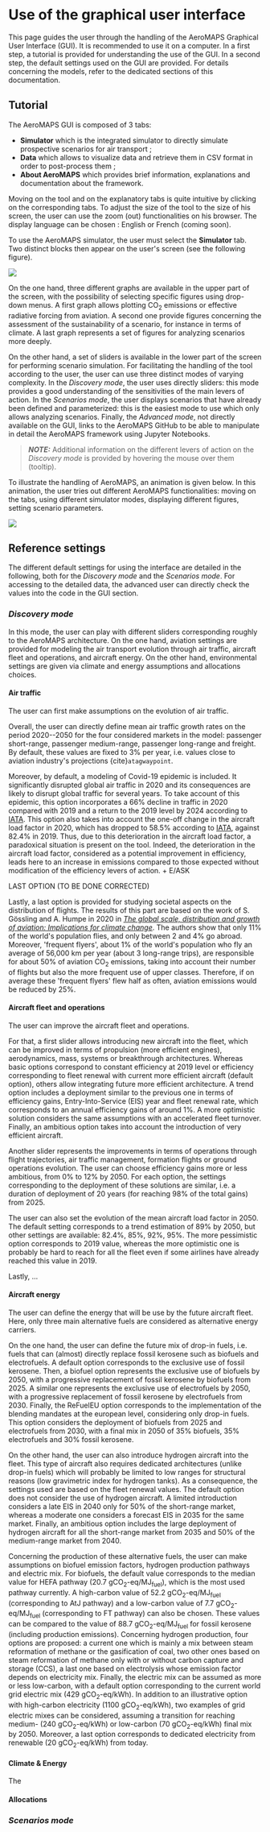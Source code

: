 # Use of the graphical user interface

This page guides the user through the handling of the AeroMAPS Graphical User Interface (GUI). It is recommended to use 
it on a computer. In a first step, a tutorial is provided for understanding the use of the GUI. In a second step, the 
default settings used on the GUI are provided. For details concerning the models, refer to the dedicated sections of 
this documentation.


## Tutorial

The AeroMAPS GUI is composed of 3 tabs: 
- **Simulator** which is the integrated simulator to directly simulate prospective scenarios for air transport ;
- **Data** which allows to visualize data and retrieve them in CSV format in order to post-process them ;
- **About AeroMAPS** which provides brief information, explanations and documentation about the framework.

Moving on the tool and on the explanatory tabs is quite intuitive by clicking on the corresponding tabs. To adjust 
the size of the tool to the size of his screen, the user can use the zoom (out) functionalities on his browser. 
The display language can be chosen : English or French (coming soon).

To use the AeroMAPS simulator, the user must select the **Simulator** tab. Two distinct blocks then appear on the 
user's screen (see the following figure). 

![](/figs/tutorial_page.png)

On the one hand, three different graphs are available in the upper part of the screen, with the possibility of 
selecting specific figures using drop-down menus. A first graph allows plotting 
CO<sub>2</sub> emissions or effective radiative forcing from aviation. A second one provide figures concerning the 
assessment of the sustainability of a scenario, for instance in terms of climate. A last graph represents a set of 
figures for analyzing scenarios more deeply.

On the other hand, a set of sliders is available in the lower part of the screen for performing scenario simulation.
For facilitating the handling of the tool according to the user, the user can use three distinct modes of varying 
complexity. In the *Discovery mode*, the user uses directly sliders: this mode provides a good understanding of the 
sensitivities of the main levers of action. In the *Scenarios mode*, the user displays scenarios that have already been 
defined and parameterized: this is the easiest mode to use which only allows analyzing scenarios. Finally, the 
*Advanced mode*, not directly available on the GUI, links to the AeroMAPS GitHub to be able to manipulate in detail the 
AeroMAPS framework using Jupyter Notebooks.

> **_NOTE:_**  Additional information on the different levers of action on the *Discovery mode* is provided by hovering 
> the mouse over them (tooltip).

To illustrate the handling of AeroMAPS, an animation is given below. In this animation, the user tries out different 
AeroMAPS functionalities: moving on the tabs, using different simulator modes, displaying different figures, setting 
scenario parameters.

![](/figs/gif_tutorial.gif)




## Reference settings

The different default settings for using the interface are detailed in the following, both for the *Discovery mode* and
the *Scenarios mode*. For accessing to the detailed data, the advanced user can directly check the values into the code
in the GUI section.


### *Discovery mode*

In this mode, the user can play with different sliders corresponding roughly to the AeroMAPS architecture. On the 
one hand, aviation settings are provided for modeling the air transport evolution through air traffic, aircraft 
fleet and operations, and aircraft energy. On the other hand, environmental settings are given via climate and energy 
assumptions and allocations choices.

#### Air traffic

The user can first make assumptions on the evolution of air traffic.

Overall, the user can directly define mean air traffic growth rates on the 
period 2020--2050 for the four considered markets in the model: passenger short-range, passenger medium-range, 
passenger long-range and freight. By default, these values are fixed to 3% per year, i.e. values close to aviation
industry's projections {cite}`atagwaypoint`.

Moreover, by default, a modeling of Covid-19 epidemic is included. It significantly disrupted global air traffic
in 2020 and its consequences are likely to disrupt global traffic for several years. To take account of this 
epidemic, this option incorporates a 66% decline in traffic in 2020 compared with 2019 and a return to the 2019 level 
by 2024 according to 
<a href="https://www.iata.org/contentassets/6dfc19c3fdce4c9c8d5f1565c472b53f/2020-09-29-02-fr.pdf" target="_blank">IATA</a>. 
This option also takes into account the one-off change in the aircraft load factor in 2020, which has dropped to 
58.5% according to 
<a href="https://www.iata.org/contentassets/6dfc19c3fdce4c9c8d5f1565c472b53f/2020-09-29-02-fr.pdf" target="_blank">IATA</a>, 
against 82.4% in 2019. Thus, due to this deterioration in the aircraft load factor, a paradoxical situation is present 
on the tool. Indeed, the deterioration in the aircraft load factor, considered as a potential improvement in 
efficiency, leads here to an increase in emissions compared to those expected without modification of the 
efficiency levers of action. + E/ASK

LAST OPTION (TO BE DONE CORRECTED)

Lastly, a last option is provided for studying societal aspects on the distribution of flights. The results of this 
part are based on the work of S. Gössling and A. Humpe in 2020 in 
<a href="https://www.sciencedirect.com/science/article/pii/S0959378020307779" target="_blank">*The global scale, distribution and growth of aviation: Implications for climate change*</a>. 
The authors show that only 11% of the world's population flies, and only between 2 and 4% go abroad. Moreover, 
'frequent flyers', about 1% of the world's population who fly an average of 56,000 km per year (about 3 
long-range trips), are responsible for about 50% of aviation CO<sub>2</sub> emissions, taking into account their number of 
flights but also the more frequent use of upper classes. Therefore, if on average these 'frequent flyers' flew half 
as often, aviation emissions would be reduced by 25%.


#### Aircraft fleet and operations

The user can improve the aircraft fleet and operations. 

For that, a first slider allows introducing new aircraft into the fleet, which can be improved in terms of propulsion
(more efficient engines), aerodynamics, mass, systems or breakthrough architectures. Whereas basic options correspond to
constant efficiency at 2019 level or efficiency corresponding to fleet renewal with current more efficient aircraft 
(default option), others allow integrating future more efficient architecture. A trend option includes a deployment
similar to the previous one in terms of efficiency gains, Entry-Into-Service (EIS) year and fleet renewal rate, which 
corresponds to an annual efficiency gains of around 1%. A more optimistic solution considers the same assumptions with 
an accelerated fleet turnover. Finally, an ambitious option takes into account the introduction of very efficient 
aircraft.

Another slider represents the improvements in terms of operations through flight trajectories, air traffic management, 
formation flights or ground operations evolution. The user can choose efficiency gains more or less ambitious, from 0%
to 12% by 2050. For each option, the settings corresponding to the deployment of these solutions are similar, i.e. a 
duration of deployment of 20 years (for reaching 98% of the total gains) from 2025.

The user can also set the evolution of the mean aircraft load factor in 2050. The default setting corresponds to a 
trend estimation of 89% by 2050, but other settings are available: 82.4%, 85%, 92%, 95%. The more pessimistic option 
corresponds to 2019 value, whereas the more optimistic one is probably be hard to reach for all the fleet even if some
airlines have  already reached this value in 2019.

Lastly, ...
 

#### Aircraft energy

The user can define the energy that will be use by the future aircraft fleet. Here, only three main alternative fuels 
are considered as alternative energy carriers.

On the one hand, the user can define the future mix of drop-in fuels, i.e. fuels that can (almost) directly replace 
fossil kerosene such as biofuels and electrofuels. A default option corresponds to the exclusive use of fossil kerosene.
Then, a biofuel option represents the exclusive use of biofuels by 2050, with a progressive replacement of fossil
kerosene by biofuels from 2025. A similar one represents the exclusive use of electrofuels by 2050, with a progressive
replacement of fossil kerosene by electrofuels from 2030. Finally, the ReFuelEU option corresponds to the implementation
of the blending mandates at the european level, considering only drop-in fuels. This option considers the deployment of 
biofuels from 2025 and electrofuels from 2030, with a final mix in 2050 of 35% biofuels, 35% electrofuels and 30% fossil
kerosene.

On the other hand, the user can also introduce hydrogen aircraft into the fleet. This type of aircraft also requires 
dedicated architectures (unlike drop-in fuels) which will probably be limited to low ranges for structural reasons (low 
gravimetric index for hydrogen tanks). As a consequence, the settings used are based on the fleet renewal values.
The default option does not consider the use of hydrogen aircraft. A limited introduction considers a late EIS in 2040 
only for 50% of the short-range market, whereas a moderate one considers a forecast EIS in 2035 for the same market. 
Finally, an ambitious option includes the large deployment of hydrogen aircraft for all the short-range market from 
2035 and 50% of the medium-range market from 2040.

Concerning the production of these alternative fuels, the user can make assumptions on biofuel emission factors, 
hydrogen production pathways and electric mix. For biofuels, the default value corresponds to
the median value for HEFA pathway (20.7 gCO<sub>2</sub>-eq/MJ<sub>fuel</sub>), which is the most used pathway currently. 
A high-carbon value of 52.2 gCO<sub>2</sub>-eq/MJ<sub>fuel</sub> (corresponding to AtJ pathway) and a low-carbon value
of 7.7 gCO<sub>2</sub>-eq/MJ<sub>fuel</sub> (corresponding to FT pathway) can also be chosen. These values can be 
compared to the value of 88.7 gCO<sub>2</sub>-eq/MJ<sub>fuel</sub> for fossil kerosene (including production emissions).
Concerning hydrogen production, four options are proposed: a current one which is mainly a mix between steam reformation
of methane or the gasification of coal, two other ones based on steam reformation of methane only with or without carbon
capture and storage (CCS), a last one based on electrolysis whose emission factor depends on electricity mix. Finally, 
the electric mix can be assumed as more or less low-carbon, with a default option corresponding to the current world 
grid electric mix (429 gCO<sub>2</sub>-eq/kWh). In addition to an illustrative option with high-carbon electricity
(1100 gCO<sub>2</sub>-eq/kWh), two examples of grid electric mixes can be considered, assuming a transition for reaching 
medium- (240 gCO<sub>2</sub>-eq/kWh) or low-carbon (70 gCO<sub>2</sub>-eq/kWh) final mix by 2050. Moreover, a last 
option corresponds to dedicated electricity from renewable (20 gCO<sub>2</sub>-eq/kWh) from today.


#### Climate & Energy

The

#### Allocations



### *Scenarios mode*



